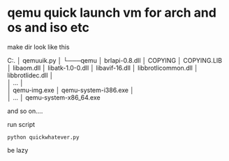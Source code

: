 # qemu quick launch vm for arch and os and iso etc

make dir look like this

C:.
│   qemuuik.py
│
└───qemu
    │   brlapi-0.8.dll
    │   COPYING
    │   COPYING.LIB
    │   libaom.dll
    │   libatk-1.0-0.dll
    │   libavif-16.dll
    │   libbrotlicommon.dll
    │   libbrotlidec.dll
    │   
    │   ...
    │   
    │   qemu-img.exe
    │   qemu-system-i386.exe
    │   
    │   ...
    │   qemu-system-x86_64.exe

and so on....


run script

```
python quickwhatever.py
```

be lazy

